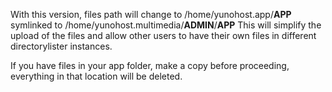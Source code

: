 With this version, files path will change to /home/yunohost.app/__APP__ symlinked to /home/yunohost.multimedia/__ADMIN__/__APP__
This will simplify the upload of the files and allow other users to have their own files in different directorylister instances.

If you have files in your app folder, make a copy before proceeding, everything in that location will be deleted.
